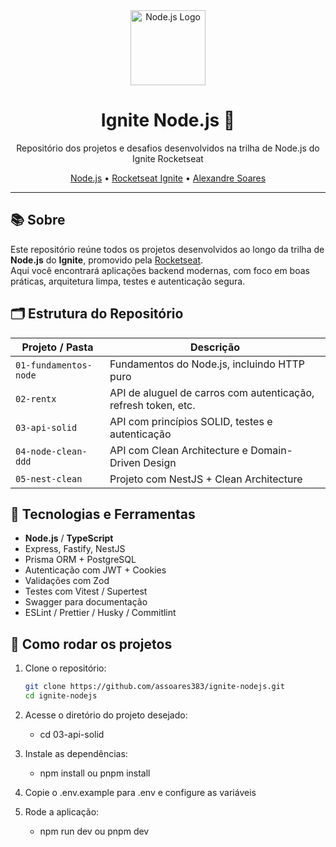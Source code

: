 <div align="center">
  <img src="https://nodejs.org/static/images/logo.svg" alt="Node.js Logo" width="120"/>

  <h1>Ignite Node.js 🚀</h1>
  <p>Repositório dos projetos e desafios desenvolvidos na trilha de Node.js do Ignite Rocketseat</p>

  <p>
    <a href="https://nodejs.org">Node.js</a> •
    <a href="https://www.rocketseat.com.br/ignite">Rocketseat Ignite</a> •
    <a href="https://github.com/assoares383">Alexandre Soares</a>
  </p>
</div>

---

## 📚 Sobre

Este repositório reúne todos os projetos desenvolvidos ao longo da trilha de **Node.js** do **Ignite**, promovido pela [Rocketseat](https://rocketseat.com.br/).  
Aqui você encontrará aplicações backend modernas, com foco em boas práticas, arquitetura limpa, testes e autenticação segura.

## 🗂 Estrutura do Repositório

| Projeto / Pasta                     | Descrição                                                      |
|-------------------------------------|-----------------------------------------------------------------|
| `01-fundamentos-node`               | Fundamentos do Node.js, incluindo HTTP puro                     |
| `02-rentx`                          | API de aluguel de carros com autenticação, refresh token, etc.  |
| `03-api-solid`                      | API com princípios SOLID, testes e autenticação                 |
| `04-node-clean-ddd`                 | API com Clean Architecture e Domain-Driven Design               |
| `05-nest-clean`                     | Projeto com NestJS + Clean Architecture                         |

## 🧪 Tecnologias e Ferramentas

- **Node.js** / **TypeScript**
- Express, Fastify, NestJS
- Prisma ORM + PostgreSQL
- Autenticação com JWT + Cookies
- Validações com Zod
- Testes com Vitest / Supertest
- Swagger para documentação
- ESLint / Prettier / Husky / Commitlint

## 🚀 Como rodar os projetos

1. Clone o repositório:
   ```bash
   git clone https://github.com/assoares383/ignite-nodejs.git
   cd ignite-nodejs

2. Acesse o diretório do projeto desejado: 
   - cd 03-api-solid

3. Instale as dependências:
   - npm install ou pnpm install

4. Copie o .env.example para .env e configure as variáveis

5. Rode a aplicação:
   - npm run dev ou pnpm dev
